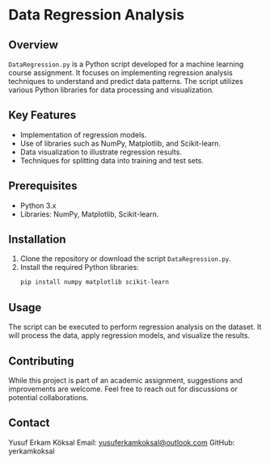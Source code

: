 # Data Regression Analysis

## Overview
`DataRegression.py` is a Python script developed for a machine learning course assignment. It focuses on implementing regression analysis techniques to understand and predict data patterns. The script utilizes various Python libraries for data processing and visualization.

## Key Features
- Implementation of regression models.
- Use of libraries such as NumPy, Matplotlib, and Scikit-learn.
- Data visualization to illustrate regression results.
- Techniques for splitting data into training and test sets.

## Prerequisites
- Python 3.x
- Libraries: NumPy, Matplotlib, Scikit-learn.

## Installation
1. Clone the repository or download the script `DataRegression.py`.
2. Install the required Python libraries:
   ```bash
   pip install numpy matplotlib scikit-learn


## Usage

The script can be executed to perform regression analysis on the dataset. It will process the data, apply regression models, and visualize the results.

## Contributing

While this project is part of an academic assignment, suggestions and improvements are welcome. Feel free to reach out for discussions or potential collaborations.

## Contact

Yusuf Erkam Köksal
Email: yusuferkamkoksal@outlook.com
GitHub: yerkamkoksal
